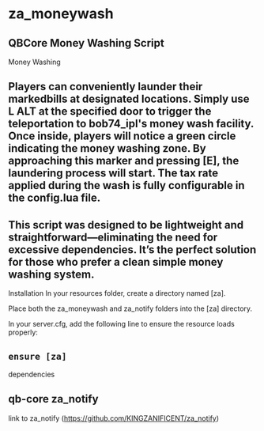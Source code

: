 # za_moneywash

QBCore Money Washing Script
--------------------------------------
Money Washing


Players can conveniently launder their markedbills at designated locations. Simply use L ALT at the specified door to trigger the teleportation to bob74_ipl's money wash facility. Once inside, players will notice a green circle indicating the money washing zone. By approaching this marker and pressing [E], the laundering process will start. The tax rate applied during the wash is fully configurable in the config.lua file.
--------------------------------------
This script was designed to be lightweight and straightforward—eliminating the need for excessive dependencies. It’s the perfect solution for those who prefer a clean simple money washing system.
--------------------------------------
Installation
In your resources folder, create a directory named [za].

Place both the za_moneywash and za_notify folders into the [za] directory.

In your server.cfg, add the following line to ensure the resource loads properly:

```ensure [za]```
-------------------------------------
dependencies

qb-core
za_notify
-------------------------------------
link to za_notify 
(https://github.com/KINGZANIFICENT/za_notify)